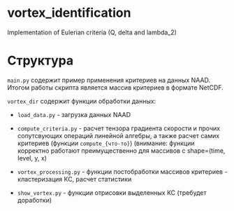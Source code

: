 # vortex_identification
Implementation of Eulerian criteria (Q, delta and lambda_2)

# Структура
`main.py` содержит пример применения критериев на данных NAAD. Итогом работы скрипта является массив критериев в формате NetCDF.


`vortex_dir` содержит функции обработки данных:
- `load_data.py` - загрузка данных NAAD
- `compute_criteria.py` - расчет тензора градиента скорости и прочих сопутсвующих операций линейной алгебры, а также расчет самих критериев (функции `compute_{что-то}`)
  (внимание: функции корректно работают преимущественно для массивов с shape=(time, level, y, x)

- `vortex_processing.py` - функции постобработки массивов критериев - кластеризация КС, расчет статистики
- `show_vortex.py` - функции отрисовки выделенных КС (требудет доработки)
